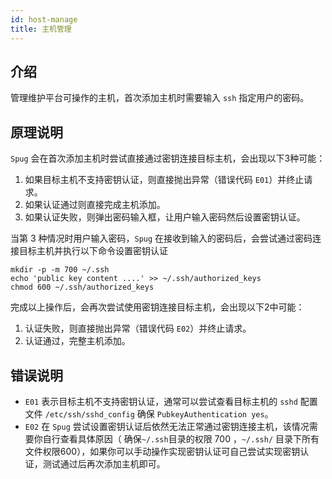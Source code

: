 ```yaml
---
id: host-manage
title: 主机管理
---
```


## 介绍

管理维护平台可操作的主机，首次添加主机时需要输入 `ssh` 指定用户的密码。

## 原理说明

`Spug` 会在首次添加主机时尝试直接通过密钥连接目标主机，会出现以下3种可能：

1. 如果目标主机不支持密钥认证，则直接抛出异常（错误代码 `E01`）并终止请求。
2. 如果认证通过则直接完成主机添加。
3. 如果认证失败，则弹出密码输入框，让用户输入密码然后设置密钥认证。

当第 3 种情况时用户输入密码，`Spug` 在接收到输入的密码后，会尝试通过密码连接目标主机并执行以下命令设置密钥认证
```shell script
mkdir -p -m 700 ~/.ssh
echo 'public key content ....' >> ~/.ssh/authorized_keys
chmod 600 ~/.ssh/authorized_keys
```
完成以上操作后，会再次尝试使用密钥连接目标主机，会出现以下2中可能：

1. 认证失败，则直接抛出异常（错误代码 `E02`）并终止请求。
2. 认证通过，完整主机添加。

## 错误说明

- `E01` 表示目标主机不支持密钥认证，通常可以尝试查看目标主机的 `sshd` 配置文件 `/etc/ssh/sshd_config` 确保 `PubkeyAuthentication yes`。
- `E02` 在 `Spug` 尝试设置密钥认证后依然无法正常通过密钥连接主机，该情况需要你自行查看具体原因（
确保`~/.ssh`目录的权限 700 ，`~/.ssh/` 目录下所有文件权限600），如果你可以手动操作实现密钥认证可自己尝试实现密钥认证，测试通过后再次添加主机即可。

